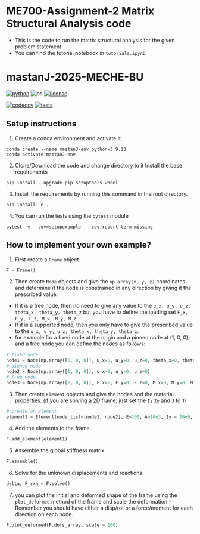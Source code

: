 # ME700-Assignment-2 Matrix Structural Analysis code
* This is the code to run the matrix structural analysis for the given problem statement.
* You can find the tutorial notebook in `tutorials.ipynb`
# mastanJ-2025-MECHE-BU
[![python](https://img.shields.io/badge/python-3.12-blue.svg)](https://www.python.org/)
![os](https://img.shields.io/badge/os-ubuntu%20|%20macos%20|%20windows-blue.svg)
[![license](https://img.shields.io/badge/license-MIT-green.svg)](https://github.com/sandialabs/sibl#license)

[![codecov](https://codecov.io/gh/erfanhamdi/mastanJ/graph/badge.svg?token=ZOJJW4Z03P)](https://codecov.io/gh/erfanhamdi/mastanJ)
[![tests](https://github.com/erfanhamdi/mastanJ/actions/workflows/code-coverage.yml/badge.svg)](https://github.com/erfanhamdi/mastanJ/actions)

## Setup instructions
1. Create a conda environment and activate it
```
conda create --name mastanJ-env python=3.9.13
conda activate mastanJ-env
```
2. Clone/Download the code and change directory to it Install the base requirements
```
pip install --upgrade pip setuptools wheel
```
3. Install the requirements by running this command in the root directory.
```
pip install -e .
```
4. You can run the tests using the `pytest` module
```
pytest -v --cov=setupexample  --cov-report term-missing
```
## How to implement your own example?
1. First create a `Frame` object.
```python
F = Frame()
```
2. Then create `Node` objects and give the `np.array(x, y, z)` coordinates and determine if the node is constrained in any direction by giving it the prescribed value. 
* If it is a free node, then no need to give any value to the `u_x, u_y, u_z, theta_x, theta_y, theta_z` but you have to define the loading set `F_x, F_y, F_z, M_x, M_y, M_z`.
* If it is a supported node, then you only have to give the prescribed value to the `u_x, u_y, u_z, theta_x, theta_y, theta_z`. 
* for example for a fixed node at the origin and a pinned node at (1, 0, 0) and a free node you can define the nodes as follows:
```python
# fixed node
node1 = Node(np.array([0, 0, 0]), u_x=0, u_y=0, u_z=0, theta_x=0, theta_y=0, theta_z=0)
# pinned node
node2 = Node(np.array([1, 0, 0]), u_x=0, u_y=0, u_z=0)
# free node
node3 = Node(np.array([2, 0, 0]), F_x=0, F_y=0, F_z=0, M_x=0, M_y=0, M_z=0)
```
3. Then create `Element` objects and give the nodes and the material properties. (if you are solving a 2D frame, just set the `Iz` `Iy` and `J` to 1)
```python
# create an element
element1 = Element(node_list=[node1, node2], E=200, A=10e3, Iy = 10e6, Iz = 10e6, J=10e6, nu = 0.3)
```
4. Add the elements to the frame.
```python
F.add_element(element1)
```
5. Assemble the global stiffness matrix 
```python
F.assemble()
```
6. Solve for the unknown displacements and reactions
```python
delta, F_rxn = F.solve()
```
7. you can plot the initial and deformed shape of the frame using the `plot_deformed` method of the frame and scale the deformation - Remember you should have either a disp/rot or a force/moment for each direction on each node.:
```python
F.plot_deformed(F.dofs_array, scale = 100)
```
